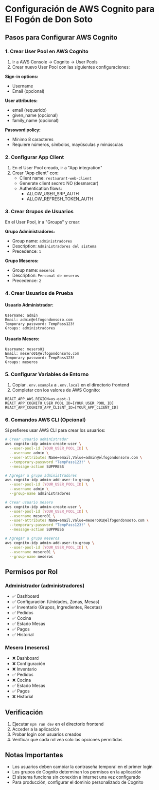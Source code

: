 # Configuración de AWS Cognito para El Fogón de Don Soto

## Pasos para Configurar AWS Cognito

### 1. Crear User Pool en AWS Cognito

1. Ir a AWS Console → Cognito → User Pools
2. Crear nuevo User Pool con las siguientes configuraciones:

**Sign-in options:**
- Username
- Email (opcional)

**User attributes:**
- email (requerido)
- given_name (opcional)
- family_name (opcional)

**Password policy:**
- Mínimo 8 caracteres
- Requiere números, símbolos, mayúsculas y minúsculas

### 2. Configurar App Client

1. En el User Pool creado, ir a "App integration"
2. Crear "App client" con:
   - Client name: `restaurant-web-client`
   - Generate client secret: NO (desmarcar)
   - Authentication flows: 
     - ALLOW_USER_SRP_AUTH
     - ALLOW_REFRESH_TOKEN_AUTH

### 3. Crear Grupos de Usuarios

En el User Pool, ir a "Groups" y crear:

**Grupo Administradores:**
- Group name: `administradores`
- Description: `Administradores del sistema`
- Precedence: `1`

**Grupo Meseros:**
- Group name: `meseros`
- Description: `Personal de meseros`
- Precedence: `2`

### 4. Crear Usuarios de Prueba

#### Usuario Administrador:
```
Username: admin
Email: admin@elfogondonsoто.com
Temporary password: TempPass123!
Groups: administradores
```

#### Usuario Mesero:
```
Username: mesero01
Email: mesero01@elfogondonsoто.com  
Temporary password: TempPass123!
Groups: meseros
```

### 5. Configurar Variables de Entorno

1. Copiar `.env.example` a `.env.local` en el directorio frontend
2. Completar con los valores de AWS Cognito:

```env
REACT_APP_AWS_REGION=us-east-1
REACT_APP_COGNITO_USER_POOL_ID=[YOUR_USER_POOL_ID]
REACT_APP_COGNITO_APP_CLIENT_ID=[YOUR_APP_CLIENT_ID]
```

### 6. Comandos AWS CLI (Opcional)

Si prefieres usar AWS CLI para crear los usuarios:

```bash
# Crear usuario administrador
aws cognito-idp admin-create-user \
  --user-pool-id [YOUR_USER_POOL_ID] \
  --username admin \
  --user-attributes Name=email,Value=admin@elfogondonsoто.com \
  --temporary-password "TempPass123!" \
  --message-action SUPPRESS

# Agregar a grupo administradores
aws cognito-idp admin-add-user-to-group \
  --user-pool-id [YOUR_USER_POOL_ID] \
  --username admin \
  --group-name administradores

# Crear usuario mesero
aws cognito-idp admin-create-user \
  --user-pool-id [YOUR_USER_POOL_ID] \
  --username mesero01 \
  --user-attributes Name=email,Value=mesero01@elfogondonsoто.com \
  --temporary-password "TempPass123!" \
  --message-action SUPPRESS

# Agregar a grupo meseros
aws cognito-idp admin-add-user-to-group \
  --user-pool-id [YOUR_USER_POOL_ID] \
  --username mesero01 \
  --group-name meseros
```

## Permisos por Rol

### Administrador (administradores)
- ✅ Dashboard
- ✅ Configuración (Unidades, Zonas, Mesas)
- ✅ Inventario (Grupos, Ingredientes, Recetas)
- ✅ Pedidos
- ✅ Cocina
- ✅ Estado Mesas
- ✅ Pagos
- ✅ Historial

### Mesero (meseros)
- ❌ Dashboard
- ❌ Configuración
- ❌ Inventario
- ✅ Pedidos
- ❌ Cocina
- ✅ Estado Mesas
- ✅ Pagos
- ❌ Historial

## Verificación

1. Ejecutar `npm run dev` en el directorio frontend
2. Acceder a la aplicación
3. Probar login con usuarios creados
4. Verificar que cada rol vea solo las opciones permitidas

## Notas Importantes

- Los usuarios deben cambiar la contraseña temporal en el primer login
- Los grupos de Cognito determinan los permisos en la aplicación
- El sistema funciona sin conexión a internet una vez configurado
- Para producción, configurar el dominio personalizado de Cognito
